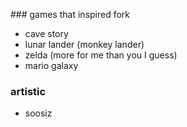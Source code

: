 ### games that inspired fork

- cave story
- lunar lander (monkey lander)
- zelda (more for me than you I guess)
- mario galaxy

### artistic

- soosiz

